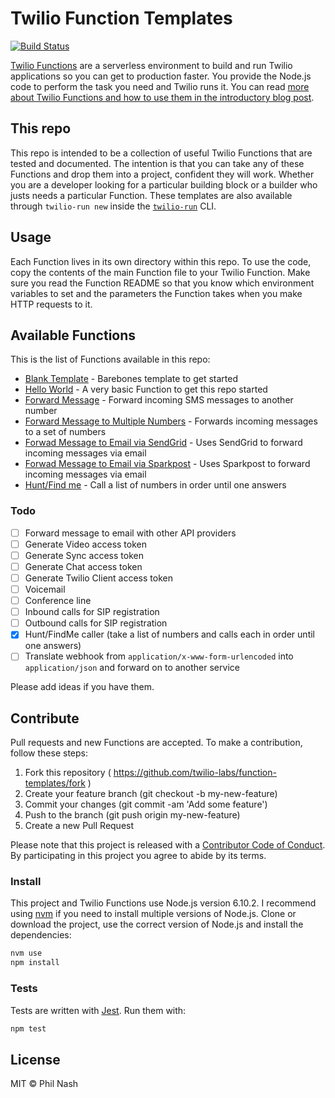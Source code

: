 # Twilio Function Templates

[![Build Status](https://travis-ci.org/twilio-labs/function-templates.svg?branch=master)](https://travis-ci.org/twilio-labs/function-templates)

[Twilio Functions](https://www.twilio.com/functions) are a serverless environment to build and run Twilio applications so you can get to production faster. You provide the Node.js code to perform the task you need and Twilio runs it. You can read [more about Twilio Functions and how to use them in the introductory blog post](https://www.twilio.com/blog/2017/05/introducing-twilio-functions.html).

## This repo

This repo is intended to be a collection of useful Twilio Functions that are tested and documented. The intention is that you can take any of these Functions and drop them into a project, confident they will work. Whether you are a developer looking for a particular building block or a builder who justs needs a particular Function. These templates are also available through `twilio-run new` inside the [`twilio-run`](https://npm.im/twilio-run) CLI.

## Usage

Each Function lives in its own directory within this repo. To use the code, copy the contents of the main Function file to your Twilio Function. Make sure you read the Function README so that you know which environment variables to set and the parameters the Function takes when you make HTTP requests to it.

## Available Functions

This is the list of Functions available in this repo:

* [Blank Template](blank) - Barebones template to get started
* [Hello World](hello-world) - A very basic Function to get this repo started
* [Forward Message](forward-message) - Forward incoming SMS messages to another number
* [Forward Message to Multiple Numbers](forward-message-multiple) - Forwards incoming messages to a set of numbers
* [Forwad Message to Email via SendGrid](forward-message-sendgrid) - Uses SendGrid to forward incoming messages via email
* [Forwad Message to Email via Sparkpost](forward-message-sparkpost) - Uses Sparkpost to forward incoming messages via email
* [Hunt/Find me](hunt) - Call a list of numbers in order until one answers

### Todo

- [ ] Forward message to email with other API providers
- [ ] Generate Video access token
- [ ] Generate Sync access token
- [ ] Generate Chat access token
- [ ] Generate Twilio Client access token
- [ ] Voicemail
- [ ] Conference line
- [ ] Inbound calls for SIP registration
- [ ] Outbound calls for SIP registration
- [x] Hunt/FindMe caller (take a list of numbers and calls each in order until one answers)
- [ ] Translate webhook from `application/x-www-form-urlencoded` into `application/json` and forward on to another service

Please add ideas if you have them.

## Contribute

Pull requests and new Functions are accepted. To make a contribution, follow these steps:

1. Fork this repository ( https://github.com/twilio-labs/function-templates/fork )
2. Create your feature branch (git checkout -b my-new-feature)
3. Commit your changes (git commit -am 'Add some feature')
4. Push to the branch (git push origin my-new-feature)
5. Create a new Pull Request

Please note that this project is released with a [Contributor Code of Conduct](CODE_OF_CONDUCT). By participating in this project you agree to abide by its terms.

### Install

This project and Twilio Functions use Node.js version 6.10.2. I recommend using [nvm](https://github.com/creationix/nvm) if you need to install multiple versions of Node.js. Clone or download the project, use the correct version of Node.js and install the dependencies:

```bash
nvm use
npm install
```

### Tests

Tests are written with [Jest](https://facebook.github.io/jest/). Run them with:

```bash
npm test
```

## License

MIT © Phil Nash
